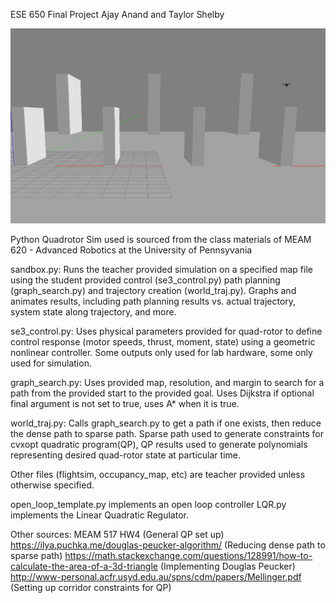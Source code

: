 ESE 650 Final Project
Ajay Anand and Taylor Shelby

![Alt Text](https://github.com/ajyanand/LQRMinSnapQuadrotor/blob/main/OverUnderAlone.gif)

Python Quadrotor Sim used is sourced from the class materials of MEAM 620 - Advanced Robotics at the University of Pennsyvania

sandbox.py: Runs the teacher provided simulation on a specified map file using the student provided control (se3_control.py) path planning (graph_search.py) and trajectory creation (world_traj.py). Graphs and animates results, including path planning results vs. actual trajectory, system state along trajectory, and more. 

se3_control.py: Uses physical parameters provided for quad-rotor to define control response (motor speeds, thrust, moment, state) using a geometric nonlinear controller. Some outputs only used for lab hardware, some only used for simulation.

graph_search.py: Uses provided map, resolution, and margin to search for a path from the provided start to the provided goal. Uses Dijkstra if optional final argument is not set to true, uses A* when it is true. 

world_traj.py: Calls graph_search.py to get a path if one exists, then reduce the dense path to sparse path. Sparse path used to generate constraints for cvxopt quadratic program(QP), QP results used to generate polynomials representing desired quad-rotor state at particular time. 

Other files (flightsim, occupancy_map, etc) are teacher provided unless otherwise specified.

open_loop_template.py implements an open loop controller
LQR.py implements the Linear Quadratic Regulator.


Other sources:
MEAM 517 HW4 (General QP set up)
https://ilya.puchka.me/douglas-peucker-algorithm/ (Reducing dense path to sparse path)
https://math.stackexchange.com/questions/128991/how-to-calculate-the-area-of-a-3d-triangle (Implementing Douglas Peucker)
http://www-personal.acfr.usyd.edu.au/spns/cdm/papers/Mellinger.pdf (Setting up corridor constraints for QP)
